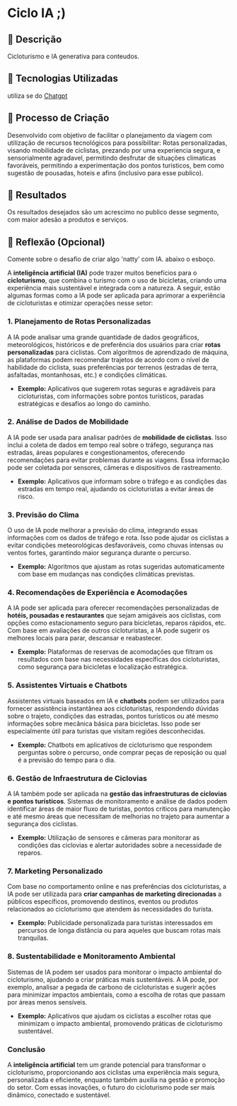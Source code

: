 # Ciclo IA ;)

## 📒 Descrição
Cicloturismo e IA generativa para conteudos.

## 🤖 Tecnologias Utilizadas
utiliza se do [Chatgpt](https://chatgpt.com/)
## 🧐 Processo de Criação
Desenvolvido com objetivo de facilitar o planejamento da viagem com utilização de recursos tecnológicos para possibilitar:
Rotas personalizadas, visando mobilidade de ciclistas, prezando por uma experiencia segura, e sensorialmente agradavel, permitindo desfrutar de situações climaticas favoráveis, permitindo a experimentação dos pontos turisticos, bem como sugestão de pousadas, hoteis e afins (inclusivo para esse publico). 
## 🚀 Resultados
Os resultados desejados são um acrescimo no publico desse segmento, com maior adesão a produtos e serviços.
## 💭 Reflexão (Opcional)
Comente sobre o desafio de criar algo 'natty' com IA. abaixo o esboço.

A **inteligência artificial (IA)** pode trazer muitos benefícios para o **cicloturismo**, que combina o turismo com o uso de bicicletas, criando uma experiência mais sustentável e integrada com a natureza. A seguir, estão algumas formas como a IA pode ser aplicada para aprimorar a experiência de cicloturistas e otimizar operações nesse setor:

### 1. **Planejamento de Rotas Personalizadas**
A IA pode analisar uma grande quantidade de dados geográficos, meteorológicos, históricos e de preferência dos usuários para criar **rotas personalizadas** para ciclistas. Com algoritmos de aprendizado de máquina, as plataformas podem recomendar trajetos de acordo com o nível de habilidade do ciclista, suas preferências por terrenos (estradas de terra, asfaltadas, montanhosas, etc.) e condições climáticas.

- **Exemplo:** Aplicativos que sugerem rotas seguras e agradáveis para cicloturistas, com informações sobre pontos turísticos, paradas estratégicas e desafios ao longo do caminho.

### 2. **Análise de Dados de Mobilidade**
A IA pode ser usada para analisar padrões de **mobilidade de ciclistas**. Isso inclui a coleta de dados em tempo real sobre o tráfego, segurança nas estradas, áreas populares e congestionamentos, oferecendo recomendações para evitar problemas durante as viagens. Essa informação pode ser coletada por sensores, câmeras e dispositivos de rastreamento.

- **Exemplo:** Aplicativos que informam sobre o tráfego e as condições das estradas em tempo real, ajudando os cicloturistas a evitar áreas de risco.

### 3. **Previsão do Clima**
O uso de IA pode melhorar a previsão do clima, integrando essas informações com os dados de tráfego e rota. Isso pode ajudar os ciclistas a evitar condições meteorológicas desfavoráveis, como chuvas intensas ou ventos fortes, garantindo maior segurança durante o percurso.

- **Exemplo:** Algoritmos que ajustam as rotas sugeridas automaticamente com base em mudanças nas condições climáticas previstas.

### 4. **Recomendações de Experiência e Acomodações**
A IA pode ser aplicada para oferecer recomendações personalizadas de **hotéis, pousadas e restaurantes** que sejam amigáveis aos ciclistas, com opções como estacionamento seguro para bicicletas, reparos rápidos, etc. Com base em avaliações de outros cicloturistas, a IA pode sugerir os melhores locais para parar, descansar e reabastecer.

- **Exemplo:** Plataformas de reservas de acomodações que filtram os resultados com base nas necessidades específicas dos cicloturistas, como segurança para bicicletas e localização estratégica.

### 5. **Assistentes Virtuais e Chatbots**
Assistentes virtuais baseados em IA e **chatbots** podem ser utilizados para fornecer assistência instantânea aos cicloturistas, respondendo dúvidas sobre o trajeto, condições das estradas, pontos turísticos ou até mesmo informações sobre mecânica básica para bicicletas. Isso pode ser especialmente útil para turistas que visitam regiões desconhecidas.

- **Exemplo:** Chatbots em aplicativos de cicloturismo que respondem perguntas sobre o percurso, onde comprar peças de reposição ou qual é a previsão do tempo para o dia.

### 6. **Gestão de Infraestrutura de Ciclovias**
A IA também pode ser aplicada na **gestão das infraestruturas de ciclovias e pontos turísticos**. Sistemas de monitoramento e análise de dados podem identificar áreas de maior fluxo de turistas, pontos críticos para manutenção e até mesmo áreas que necessitam de melhorias no trajeto para aumentar a segurança dos ciclistas.

- **Exemplo:** Utilização de sensores e câmeras para monitorar as condições das ciclovias e alertar autoridades sobre a necessidade de reparos.

### 7. **Marketing Personalizado**
Com base no comportamento online e nas preferências dos cicloturistas, a IA pode ser utilizada para **criar campanhas de marketing direcionadas** a públicos específicos, promovendo destinos, eventos ou produtos relacionados ao cicloturismo que atendem às necessidades do turista.

- **Exemplo:** Publicidade personalizada para turistas interessados em percursos de longa distância ou para aqueles que buscam rotas mais tranquilas.

### 8. **Sustentabilidade e Monitoramento Ambiental**
Sistemas de IA podem ser usados para monitorar o impacto ambiental do cicloturismo, ajudando a criar práticas mais sustentáveis. A IA pode, por exemplo, analisar a pegada de carbono de cicloturistas e sugerir ações para minimizar impactos ambientais, como a escolha de rotas que passam por áreas menos sensíveis.

- **Exemplo:** Aplicativos que ajudam os ciclistas a escolher rotas que minimizam o impacto ambiental, promovendo práticas de cicloturismo sustentável.

### Conclusão
A **inteligência artificial** tem um grande potencial para transformar o cicloturismo, proporcionando aos ciclistas uma experiência mais segura, personalizada e eficiente, enquanto também auxilia na gestão e promoção do setor. Com essas inovações, o futuro do cicloturismo pode ser mais dinâmico, conectado e sustentável.

